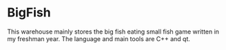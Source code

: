# BigFish
This warehouse mainly stores the big fish eating small fish game written in my freshman year. The language and main tools are C++ and qt.
